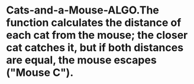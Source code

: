 # Cats-and-a-Mouse-ALGO.The function calculates the distance of each cat from the mouse; the closer cat catches it, but if both distances are equal, the mouse escapes ("Mouse C").
